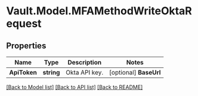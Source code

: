 # Vault.Model.MFAMethodWriteOktaRequest

## Properties

Name | Type | Description | Notes
------------ | ------------- | ------------- | -------------
**ApiToken** | **string** | Okta API key. | [optional] **BaseUrl** | **string** | The base domain to use for the Okta API. When not specified in the configuration, \&quot;okta.com\&quot; is used. | [optional] **MethodId** | **string** | The unique identifier for this MFA method. | [optional] **OrgName** | **string** | Name of the organization to be used in the Okta API. | [optional] **PrimaryEmail** | **bool** | If true, the username will only match the primary email for the account. Defaults to false. | [optional] **Production** | **bool** | (DEPRECATED) Use base_url instead. | [optional] **UsernameFormat** | **string** | A template string for mapping Identity names to MFA method names. Values to substitute should be placed in {{}}. For example, \&quot;{{entity.name}}@example.com\&quot;. If blank, the Entity&#x27;s name field will be used as-is. | [optional] 

[[Back to Model list]](../README.md#documentation-for-models) [[Back to API list]](../README.md#documentation-for-api-endpoints) [[Back to README]](../README.md)

